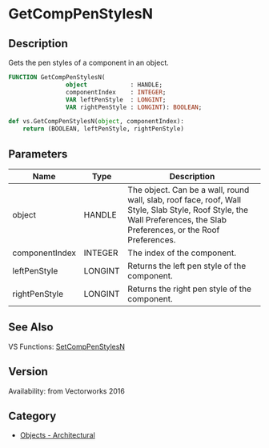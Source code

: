 # GetCompPenStylesN

## Description
Gets the pen styles of a component in an object.

```pascal
FUNCTION GetCompPenStylesN(
				object            : HANDLE;
				componentIndex    : INTEGER;
				VAR leftPenStyle  : LONGINT;
				VAR rightPenStyle : LONGINT): BOOLEAN;
```

```python
def vs.GetCompPenStylesN(object, componentIndex):
    return (BOOLEAN, leftPenStyle, rightPenStyle)
```

## Parameters
|Name|Type|Description|
|---|---|---|
|object|HANDLE|The object. Can be a wall, round wall, slab, roof face, roof, Wall Style, Slab Style, Roof Style, the Wall Preferences, the Slab Preferences, or the Roof Preferences.|
|componentIndex|INTEGER|The index of the component.|
|leftPenStyle|LONGINT|Returns the left pen style of the component.|
|rightPenStyle|LONGINT|Returns the right pen style of the component.|

## See Also
VS Functions:
[SetCompPenStylesN](SetCompPenStylesN.md)

## Version
Availability: from Vectorworks 2016

## Category
* [Objects - Architectural](../Categories/Objects%20-%20Architectural.md)
